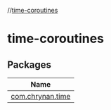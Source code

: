 //[time-coroutines](index.md)

# time-coroutines

## Packages

| Name |
|---|
| [com.chrynan.time](time-coroutines/com.chrynan.time/index.md) |
